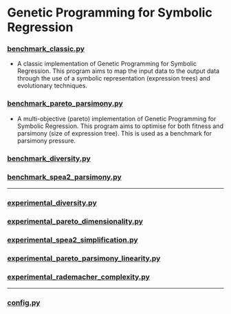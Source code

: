 # Genetic Programming for Symbolic Regression

### [benchmark_classic.py](https://github.com/Decadz/Genetic-Programming-for-Symbolic-Regression/blob/master/algorithms/benchmark/benchmark_classic.py) 
- A classic implementation of Genetic Programming for Symbolic Regression.
This program aims to map the input data to the output data through the use
of a symbolic representation (expression trees) and evolutionary techniques.

### [benchmark_pareto_parsimony.py](https://github.com/Decadz/Genetic-Programming-for-Symbolic-Regression/blob/master/algorithms/benchmark/benchmark_pareto_parsimony.py)
- A multi-objective (pareto) implementation of Genetic Programming for Symbolic
Regression. This program aims to optimise for both fitness and parsimony (size
of expression tree). This is used as a benchmark for parsimony pressure.

### [benchmark_diversity.py](https://github.com/Decadz/Genetic-Programming-for-Symbolic-Regression/blob/master/algorithms/benchmark/benchmark_diversity.py)

### [benchmark_spea2_parsimony.py](https://github.com/Decadz/Genetic-Programming-for-Symbolic-Regression/blob/master/algorithms/benchmark/benchmark_spea2_parsimony.py)

---

### [experimental_diversity.py](https://github.com/Decadz/Genetic-Programming-for-Symbolic-Regression/blob/master/algorithms/experimental/experimental_diversity.py)

### [experimental_pareto_dimensionality.py](https://github.com/Decadz/Genetic-Programming-for-Symbolic-Regression/blob/master/algorithms/experimental/experimental_pareto_dimensionality.py)

### [experimental_spea2_simplification.py](https://github.com/Decadz/Genetic-Programming-for-Symbolic-Regression/blob/master/algorithms/experimental/experimental_spea2_simplification.py)

### [experimental_pareto_parsimony_linearity.py](https://github.com/Decadz/Genetic-Programming-for-Symbolic-Regression/blob/master/algorithms/experimental/experimental_pareto_parsimony_linearity.py)

### [experimental_rademacher_complexity.py](https://github.com/Decadz/Genetic-Programming-for-Symbolic-Regression/blob/master/algorithms/experimental/experimental_rademacher_complexity.py)

---

### [config.py](https://github.com/Decadz/Genetic-Programming-for-Symbolic-Regression/blob/master/algorithms/config.py)